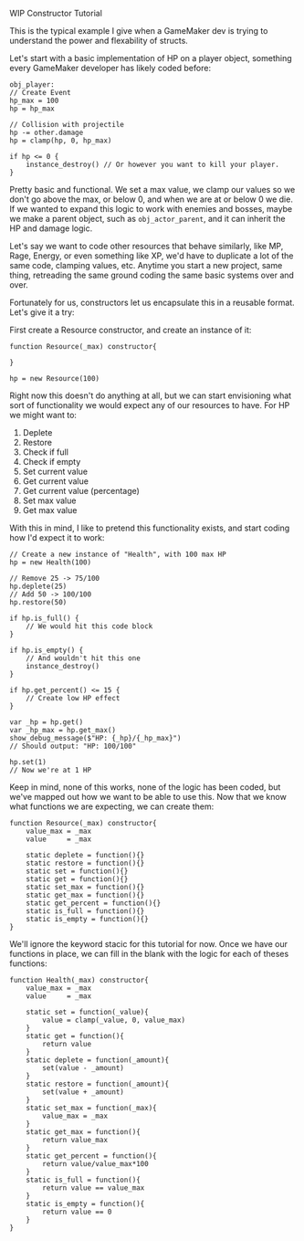 WIP Constructor Tutorial

This is the typical example I give when a GameMaker dev is trying to understand the power and flexability of structs.

Let's start with a basic implementation of HP on a player object, something every GameMaker developer has likely coded before:
```
obj_player:
// Create Event
hp_max = 100
hp = hp_max

// Collision with projectile
hp -= other.damage
hp = clamp(hp, 0, hp_max)

if hp <= 0 {
	instance_destroy() // Or however you want to kill your player.
}
```

Pretty basic and functional. We set a max value, we clamp our values so we don't go above the max, or below 0, and when we are at or below 0 we die.
If we wanted to expand this logic to work with enemies and bosses, maybe we make a parent object, such as ``obj_actor_parent``, and it can inherit the HP and damage logic.

Let's say we want to code other resources that behave similarly, like MP, Rage, Energy, or even something like XP, we'd have to duplicate a lot of the same code, clamping values, etc. Anytime you start a new project, same thing, retreading the same ground coding the same basic systems over and over.

Fortunately for us, constructors let us encapsulate this in a reusable format. Let's give it a try:

First create a Resource constructor, and create an instance of it:
```
function Resource(_max) constructor{
	
}

hp = new Resource(100)
```

Right now this doesn't do anything at all, but we can start envisioning what sort of functionality we would expect any of our resources to have. For HP we might want to:
1. Deplete
2. Restore
3. Check if full
4. Check if empty
5. Set current value
6. Get current value
7. Get current value (percentage)
8. Set max value
9. Get max value

With this in mind, I like to pretend this functionality exists, and start coding how I'd expect it to work:
```
// Create a new instance of "Health", with 100 max HP
hp = new Health(100)

// Remove 25 -> 75/100
hp.deplete(25)
// Add 50 -> 100/100
hp.restore(50) 

if hp.is_full() {
	// We would hit this code block
}

if hp.is_empty() {
	// And wouldn't hit this one
	instance_destroy()
}

if hp.get_percent() <= 15 {
	// Create low HP effect
}

var _hp = hp.get()
var _hp_max = hp.get_max()
show_debug_message($"HP: {_hp}/{_hp_max}")
// Should output: "HP: 100/100"

hp.set(1)
// Now we're at 1 HP
```

Keep in mind, none of this works, none of the logic has been coded, but we've mapped out how we want to be able to use this. Now that we know what functions we are expecting, we can create them:
```
function Resource(_max) constructor{
	value_max = _max
	value     = _max
	
	static deplete = function(){}
	static restore = function(){}
	static set = function(){}
	static get = function(){}
	static set_max = function(){}
	static get_max = function(){}
	static get_percent = function(){}
	static is_full = function(){}
	static is_empty = function(){} 
}
```

We'll ignore the keyword stacic for this tutorial for now. Once we have our functions in place, we can fill in the blank with the logic for each of theses functions:
```
function Health(_max) constructor{
	value_max = _max
	value     = _max
	
	static set = function(_value){
		value = clamp(_value, 0, value_max)
	}
	static get = function(){
		return value
	}
	static deplete = function(_amount){
		set(value - _amount)
	}
	static restore = function(_amount){
		set(value + _amount)
	}
	static set_max = function(_max){
		value_max = _max
	}
	static get_max = function(){
		return value_max
	}
	static get_percent = function(){
		return value/value_max*100
	}
	static is_full = function(){
		return value == value_max
	}
	static is_empty = function(){
		return value == 0
	} 
}
```






